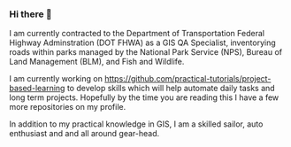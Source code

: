 ### Hi there 👋

I am currently contracted to the Department of Transportation Federal Highway Adminstration (DOT FHWA) as a GIS QA Specialist, inventorying roads within parks managed by the National Park Service (NPS), Bureau of Land Management (BLM), and Fish and Wildlife.

I am currently working on https://github.com/practical-tutorials/project-based-learning to develop skills which will help automate daily tasks and long term projects. Hopefully by the time you are reading this I have a few more repositories on my profile.

In addition to my practical knowledge in GIS, I am a skilled sailor, auto enthusiast and and all around gear-head.

